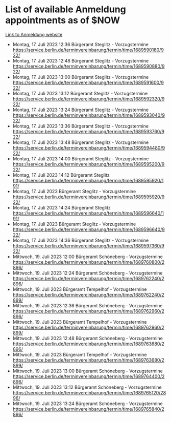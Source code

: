 # List of available Anmeldung appointments as of $NOW
[Link to Anmeldung website](https://service.berlin.de/terminvereinbarung/termin/tag.php?termin=1&anliegen[]=120686&dienstleisterlist=122210,122217,327316,122219,327312,122227,327314,122231,327346,122243,327348,122254,122252,329742,122260,329745,122262,329748,122271,327278,122273,327274,122277,327276,330436,122280,327294,122282,327290,122284,327292,122291,327270,122285,327266,122286,327264,122296,327268,150230,329760,122297,327286,122294,327284,122312,329763,122314,329775,122304,327330,122311,327334,122309,327332,317869,122281,327352,122279,329772,122283,122276,327324,122274,327326,122267,329766,122246,327318,122251,327320,122257,327322,122208,327298,122226,327300&herkunft=http%3A%2F%2Fservice.berlin.de%2Fdienstleistung%2F120686%2F)
- Montag, 17. Juli 2023 12:36 Bürgeramt Steglitz - Vorzugstermine https://service.berlin.de/terminvereinbarung/termin/time/1689590160/922/
- Montag, 17. Juli 2023 12:48 Bürgeramt Steglitz - Vorzugstermine https://service.berlin.de/terminvereinbarung/termin/time/1689590880/922/
- Montag, 17. Juli 2023 13:00 Bürgeramt Steglitz - Vorzugstermine https://service.berlin.de/terminvereinbarung/termin/time/1689591600/922/
- Montag, 17. Juli 2023 13:12 Bürgeramt Steglitz - Vorzugstermine https://service.berlin.de/terminvereinbarung/termin/time/1689592320/922/
- Montag, 17. Juli 2023 13:24 Bürgeramt Steglitz - Vorzugstermine https://service.berlin.de/terminvereinbarung/termin/time/1689593040/922/
- Montag, 17. Juli 2023 13:36 Bürgeramt Steglitz - Vorzugstermine https://service.berlin.de/terminvereinbarung/termin/time/1689593760/922/
- Montag, 17. Juli 2023 13:48 Bürgeramt Steglitz - Vorzugstermine https://service.berlin.de/terminvereinbarung/termin/time/1689594480/922/
- Montag, 17. Juli 2023 14:00 Bürgeramt Steglitz - Vorzugstermine https://service.berlin.de/terminvereinbarung/termin/time/1689595200/922/
- Montag, 17. Juli 2023 14:12 Bürgeramt Steglitz https://service.berlin.de/terminvereinbarung/termin/time/1689595920/191/
- Montag, 17. Juli 2023  Bürgeramt Steglitz - Vorzugstermine https://service.berlin.de/terminvereinbarung/termin/time/1689595920/922/
- Montag, 17. Juli 2023 14:24 Bürgeramt Steglitz https://service.berlin.de/terminvereinbarung/termin/time/1689596640/191/
- Montag, 17. Juli 2023  Bürgeramt Steglitz - Vorzugstermine https://service.berlin.de/terminvereinbarung/termin/time/1689596640/922/
- Montag, 17. Juli 2023 14:36 Bürgeramt Steglitz - Vorzugstermine https://service.berlin.de/terminvereinbarung/termin/time/1689597360/922/
- Mittwoch, 19. Juli 2023 12:00 Bürgeramt Schöneberg - Vorzugstermine https://service.berlin.de/terminvereinbarung/termin/time/1689760800/2896/
- Mittwoch, 19. Juli 2023 12:24 Bürgeramt Schöneberg - Vorzugstermine https://service.berlin.de/terminvereinbarung/termin/time/1689762240/2896/
- Mittwoch, 19. Juli 2023  Bürgeramt Tempelhof - Vorzugstermine https://service.berlin.de/terminvereinbarung/termin/time/1689762240/2899/
- Mittwoch, 19. Juli 2023 12:36 Bürgeramt Schöneberg - Vorzugstermine https://service.berlin.de/terminvereinbarung/termin/time/1689762960/2896/
- Mittwoch, 19. Juli 2023  Bürgeramt Tempelhof - Vorzugstermine https://service.berlin.de/terminvereinbarung/termin/time/1689762960/2899/
- Mittwoch, 19. Juli 2023 12:48 Bürgeramt Schöneberg - Vorzugstermine https://service.berlin.de/terminvereinbarung/termin/time/1689763680/2896/
- Mittwoch, 19. Juli 2023  Bürgeramt Tempelhof - Vorzugstermine https://service.berlin.de/terminvereinbarung/termin/time/1689763680/2899/
- Mittwoch, 19. Juli 2023 13:00 Bürgeramt Schöneberg - Vorzugstermine https://service.berlin.de/terminvereinbarung/termin/time/1689764400/2896/
- Mittwoch, 19. Juli 2023 13:12 Bürgeramt Schöneberg - Vorzugstermine https://service.berlin.de/terminvereinbarung/termin/time/1689765120/2896/
- Mittwoch, 19. Juli 2023 13:24 Bürgeramt Schöneberg - Vorzugstermine https://service.berlin.de/terminvereinbarung/termin/time/1689765840/2896/
